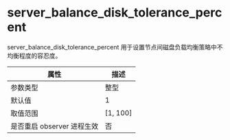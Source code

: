 server_balance_disk_tolerance_percent 
==========================================================

server_balance_disk_tolerance_percent 用于设置节点间磁盘负载均衡策略中不均衡程度的容忍度。


|      **属性**      |   **描述**   |
|------------------|------------|
| 参数类型             | 整型         |
| 默认值              | 1          |
| 取值范围             | \[1, 100\] |
| 是否重启 observer 进程生效 | 否          |



